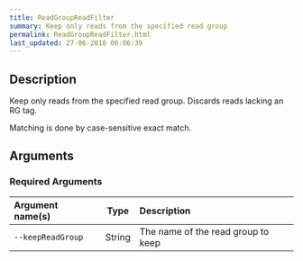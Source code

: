 ```yaml
---
title: ReadGroupReadFilter
summary: Keep only reads from the specified read group
permalink: ReadGroupReadFilter.html
last_updated: 27-06-2018 06:06:39
---
```



## Description

Keep only reads from the specified read group. Discards reads lacking an RG tag.

 <p>Matching is done by case-sensitive exact match.</p>

## Arguments

### Required Arguments

| Argument name(s) | Type | Description |
| :--------------- | :--: | :------ |
| `--keepReadGroup` | String | The name of the read group to keep |


